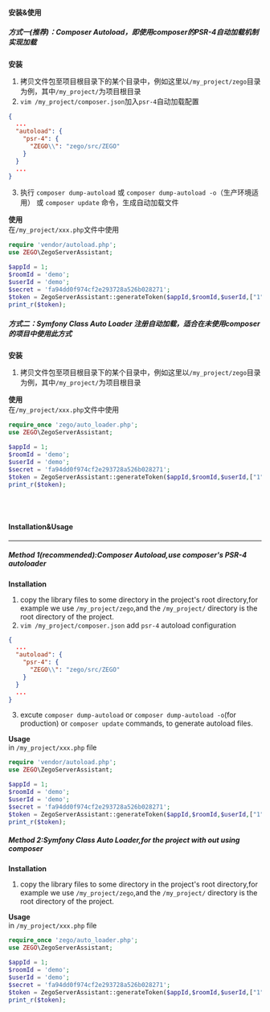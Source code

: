 #### 安装&使用
##### 方式一(推荐)：Composer Autoload，即使用composer的PSR-4自动加载机制实现加载
**安装**
1. 拷贝文件包至项目根目录下的某个目录中，例如这里以`/my_project/zego`目录为例，其中`/my_project/`为项目根目录
2. `vim /my_project/composer.json`加入`psr-4`自动加载配置
```json
{
  ...
  "autoload": {
    "psr-4": {
      "ZEGO\\": "zego/src/ZEGO"
    }
  }
  ...
}
```
3. 执行 `composer dump-autoload` 或 `composer dump-autoload -o`（生产环境适用） 或 `composer update` 命令，生成自动加载文件

**使用**  
在`/my_project/xxx.php`文件中使用
```php
require 'vendor/autoload.php';
use ZEGO\ZegoServerAssistant;

$appId = 1;
$roomId = 'demo';
$userId = 'demo';
$secret = 'fa94dd0f974cf2e293728a526b028271';
$token = ZegoServerAssistant::generateToken($appId,$roomId,$userId,["1"=> 1, "2"=>1],$secret);
print_r($token);
```

##### 方式二：Symfony Class Auto Loader 注册自动加载，适合在未使用composer的项目中使用此方式
**安装**
1. 拷贝文件包至项目根目录下的某个目录中，例如这里以`/my_project/zego`目录为例，其中`/my_project/`为项目根目录

**使用**  
在`/my_project/xxx.php`文件中使用
```php
require_once 'zego/auto_loader.php';
use ZEGO\ZegoServerAssistant;

$appId = 1;
$roomId = 'demo';
$userId = 'demo';
$secret = 'fa94dd0f974cf2e293728a526b028271';
$token = ZegoServerAssistant::generateToken($appId,$roomId,$userId,["1"=> 1, "2"=>1],$secret);
print_r($token);
```

<br>
<br>

#### Installation&Usage
---
##### Method 1(recommended):Composer Autoload,use composer's PSR-4 autoloader
**Installation**
1. copy the library files to some directory in the project's root directory,for example we use `/my_project/zego`,and the `/my_project/` directory is the root directory of the project.
2. `vim /my_project/composer.json` add `psr-4` autoload configuration
```json
{
  ...
  "autoload": {
    "psr-4": {
      "ZEGO\\": "zego/src/ZEGO"
    }
  }
  ...
}
```
3. excute `composer dump-autoload` or `composer dump-autoload -o`(for production) or `composer update` commands, to generate autoload files.

**Usage**  
in `/my_project/xxx.php` file
```php
require 'vendor/autoload.php';
use ZEGO\ZegoServerAssistant;

$appId = 1;
$roomId = 'demo';
$userId = 'demo';
$secret = 'fa94dd0f974cf2e293728a526b028271';
$token = ZegoServerAssistant::generateToken($appId,$roomId,$userId,["1"=> 1, "2"=>1],$secret);
print_r($token);
```

##### Method 2:Symfony Class Auto Loader,for the project with out using composer
**Installation**
1. copy the library files to some directory in the project's root directory,for example we use `/my_project/zego`,and the `/my_project/` directory is the root directory of the project.

**Usage**  
in `/my_project/xxx.php` file
```php
require_once 'zego/auto_loader.php';
use ZEGO\ZegoServerAssistant;

$appId = 1;
$roomId = 'demo';
$userId = 'demo';
$secret = 'fa94dd0f974cf2e293728a526b028271';
$token = ZegoServerAssistant::generateToken($appId,$roomId,$userId,["1"=> 1, "2"=>1],$secret);
print_r($token);
```